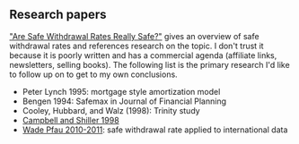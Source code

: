 ## Research papers

["Are Safe Withdrawal Rates Really Safe?"](http://financialmentor.com/retirement-planning/safe-withdrawal-rate/13192) gives an overview of safe withdrawal rates and references research on the topic. I don't trust it because it is poorly written and has a commercial agenda (affiliate links, newsletters, selling books). The following list is the primary research I'd like to follow up on to get to my own conclusions.

- Peter Lynch 1995: mortgage style amortization model
- Bengen 1994: Safemax in Journal of Financial Planning
- Cooley, Hubbard, and Walz (1998): Trinity study
- [Campbell and Shiller 1998](http://cowles.econ.yale.edu/P/cd/d12b/d1295.pdf)
- [Wade Pfau 2010-2011](http://papers.ssrn.com/sol3/papers.cfm?abstract_id=1699526): safe withdrawal rate applied to international data
